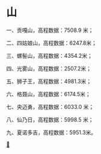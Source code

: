 # 山

一、贡嘎山，高程数据：7508.9 米；

二、四姑娘山，高程数据：6247.8米；

三、螺髻山，高程数据：4354.2米；

四、光雾山，高程数据：2507.2米；

五、狮子王，高程数据：4981.3米；

六、格聂山，高程数据：6174.5米；

七、央迈勇，高程数据：6033.0 米；

八、仙乃日，高程数据：5998.5 米；

九、夏诺多吉，高程数据：5951.3米。

[🔗](https://mp.weixin.qq.com/s/O2g1FPG9RbZJ4ytj0aTovA)
